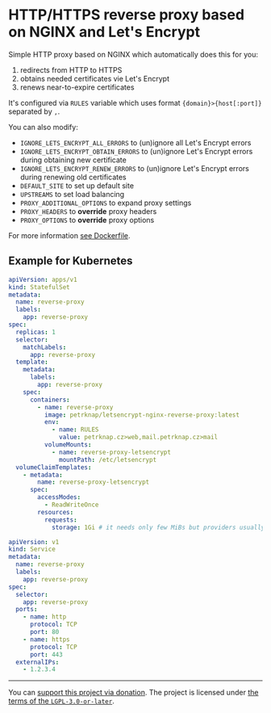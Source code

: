 # HTTP/HTTPS reverse proxy based on NGINX and Let's Encrypt

Simple HTTP proxy based on NGINX which automatically does this for you:
1. redirects from HTTP to HTTPS
1. obtains needed certificates vie Let's Encrypt
1. renews near-to-expire certificates

It's configured via `RULES` variable which uses format `{domain}>{host[:port]}` separated by `,`.

You can also modify:
* `IGNORE_LETS_ENCRYPT_ALL_ERRORS` to (un)ignore all Let's Encrypt errors
* `IGNORE_LETS_ENCRYPT_OBTAIN_ERRORS` to (un)ignore Let's Encrypt errors during obtaining new certificate
* `IGNORE_LETS_ENCRYPT_RENEW_ERRORS` to (un)ignore Let's Encrypt errors during renewing old certificates
* `DEFAULT_SITE` to set up default site
* `UPSTREAMS` to set load balancing
* `PROXY_ADDITIONAL_OPTIONS` to expand proxy settings
* `PROXY_HEADERS` to **override** proxy headers
* `PROXY_OPTIONS` to **override** proxy options

For more information [see Dockerfile](./Dockerfile).

## Example for Kubernetes

```yaml
apiVersion: apps/v1
kind: StatefulSet
metadata:
  name: reverse-proxy
  labels:
    app: reverse-proxy
spec:
  replicas: 1
  selector:
    matchLabels:
      app: reverse-proxy
  template:
    metadata:
      labels:
        app: reverse-proxy
    spec:
      containers:
        - name: reverse-proxy
          image: petrknap/letsencrypt-nginx-reverse-proxy:latest
          env:
            - name: RULES
              value: petrknap.cz>web,mail.petrknap.cz>mail
          volumeMounts:
            - name: reverse-proxy-letsencrypt
              mountPath: /etc/letsencrypt
  volumeClaimTemplates:
    - metadata:
        name: reverse-proxy-letsencrypt
      spec:
        accessModes:
          - ReadWriteOnce
        resources:
          requests:
            storage: 1Gi # it needs only few MiBs but providers usually don't allow to allocate less than 1 GiB
```

```yaml
apiVersion: v1
kind: Service
metadata:
  name: reverse-proxy
  labels:
    app: reverse-proxy
spec:
  selector:
    app: reverse-proxy
  ports:
    - name: http
      protocol: TCP
      port: 80
    - name: https
      protocol: TCP
      port: 443
  externalIPs:
    - 1.2.3.4
```

---

You can [support this project via donation](https://petrknap.github.io/donate.html).
The project is licensed under [the terms of the `LGPL-3.0-or-later`](./COPYING.LESSER).
